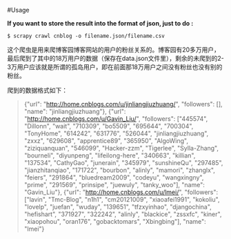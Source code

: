 #Usage

**If you want to store the result into the format of json, just to do :**

```
$ scrapy crawl cnblog -o filename.json/filename.csv 
```

这个爬虫是用来爬博客园博客网站的用户的粉丝关系的。博客园有20多万用户，最后爬到了其中的18万用户的数据（保存在data.json文件里），剩余的未爬到的2-3万用户应该就是所谓的孤岛用户，即在前面那18万用户之间没有粉丝也没有别的粉丝。

爬到的数据格式如下：
>{"url": "http://home.cnblogs.com/u/jinliangjiuzhuang/", "followers": [], "name": "jinliangjiuzhuang"},
{"url": "http://home.cnblogs.com/u/Gavin_Liu/", "followers": ["445574", "Dillonn", "wait", "710309", "bo5509", "695644", "700304", "TonyHome", "614242", "631776", "526044", "jinliangjiuzhuang", "zxxz", "629608", "apprentice89", "365950", "AlgoWing", "ziziquanquan", "546099", "Hacker-zzm", "Tigerlee", "Sylla-Zhang", "bourneli", "diyunpeng", "lifeilong-here", "340663", "killian", "137534", "CathyGao", "junerain", "345979", "sunshineQu", "297485", "jianzhitanqiao", "171722", "bourbon", "alinly", "mamori", "zhanglx", "feiers", "291864", "bluedream2009", "codeyu", "wangxingny", "prime", "291569", "prinsipe", "juewuly", "tanky_woo"], "name": "Gavin_Liu"},
{"url": "http://home.cnblogs.com/u/lmei/", "followers": ["lavin", "Tmc-Blog", "n1h1", "cm20121009", "xiaoafei1991", "kokoliu", "lovelp", "juefan", "wuday", "139651", "tfzxyinhao", "djangochina", "hefishart", "371927", "322242", "alinly", "blackice", "zssxfc", "kiner", "xiaopohou", "oran176", "gobacktomars", "Xbingbing"], "name": "lmei"}






